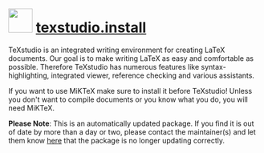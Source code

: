 # <img src="https://cdn.jsdelivr.net/gh/mkevenaar/chocolatey-packages@b978724457daab41d3e35df59c103a74dcbe6000/icons/texstudio.png" width="48" height="48"/> [texstudio.install](https://community.chocolatey.org/packages/texstudio.install)

TeXstudio is an integrated writing environment for creating LaTeX documents. Our goal is to make writing LaTeX as easy and comfortable as possible. Therefore TeXstudio has numerous features like syntax-highlighting, integrated viewer, reference checking and various assistants.

If you want to use MiKTeX make sure to install it before TeXstudio! Unless you don't want to compile documents or you know what you do, you will need MiKTeX.

**Please Note**: This is an automatically updated package. If you find it is
out of date by more than a day or two, please contact the maintainer(s) and
let them know [here](https://github.com/mkevenaar/chocolatey-packages/issues) that the package is no longer updating correctly.
